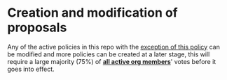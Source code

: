 # Creation and modification of proposals

Any of the active policies in this repo with the <ins>exception of this policy</ins> can be modified and more policies can be created at a later stage, this will require a large majority (75%) of **<ins>all active org members**</ins>' votes before it goes into effect.
